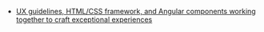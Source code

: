 - [UX guidelines, HTML/CSS framework, and Angular components working together to craft exceptional experiences](https://github.com/vmware/clarity)
